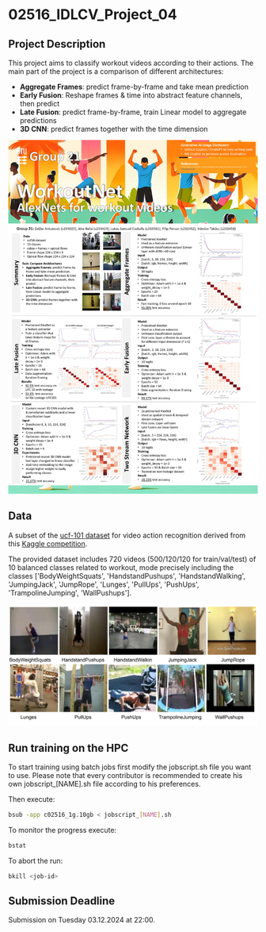 # 02516_IDLCV_Project_04

## Project Description

This project aims to classify workout videos according to their actions. The main part of the project is a comparison of different architectures:

- **Aggregate Frames**: predict frame-by-frame and take mean prediction​
- **Early Fusion**: Reshape frames & time into abstract feature channels, then predict​
- **Late Fusion**: predict frame-by-frame, train Linear model to aggregate predictions​
- **3D CNN**: predict frames together with the time dimension

![poster_slide4](docs/poster_slide4.jpg)

## Data

A subset of the [ucf-101 dataset](https://www.crcv.ucf.edu/data/UCF101.php) for video action recognition derived from this [Kaggle competition](https://www.kaggle.com/datasets/matthewjansen/ucf101-action-recognition).

The provided dataset includes 720 videos (500/120/120 for train/val/test) of 10 balanced classes related to workout, mode precisely including the classes ['BodyWeightSquats', 'HandstandPushups', 'HandstandWalking', 'JumpingJack', 'JumpRope', 'Lunges', 'PullUps', 'PushUps', 'TrampolineJumping', 'WallPushups'].

![workout_pics](docs/data_img.png)

## Run training on the HPC

To start training using batch jobs first modify the jobscript.sh file you want to use. Please note that every contributor is recommended to create his own jobscript_[NAME].sh file according to his preferences.

Then execute:

```bash
bsub -app c02516_1g.10gb < jobscript_[NAME].sh
```

To monitor the progress execute:
```bash
bstat
```

To abort the run:

```bash
bkill <job-id>
```
## Submission Deadline

Submission on Tuesday 03.12.2024 at 22:00.
